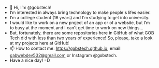 - 👋 Hi, I’m @gobstech!
- I’m interested in always bring technology to make people's lifes easier.
- I’m a college student (18 years) and I'm studying to get into university.
- I would like to work on a new project of an app or of a website, but I'm to busy at the moment and I can't get time to work on new things...
- But, fortunately, there are some repositories here in GitHub of what GOB Tech did with less than two years of experience! So, please, take a look at my projects here at GitHub!
- 📫 How to contact me: https://gobstech.github.io, email gabwebdev532@gmail.com or Instagram @gobstech.
- Have a nice day! =D

<!---
gobstech/gobstech is a ✨ special ✨ repository because its `README.md` (this file) appears on your GitHub profile.
You can click the Preview link to take a look at your changes.
--->
